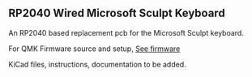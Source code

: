## RP2040 Wired Microsoft Sculpt Keyboard

An RP2040 based replacement pcb for the Microsoft Sculpt keyboard.

For QMK Firmware source and setup, [See firmware](./firmware)

KiCad files, instructions, documentation to be added.